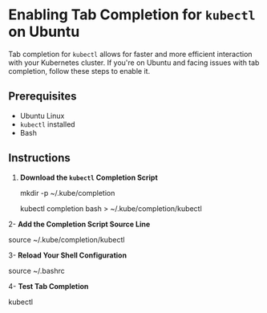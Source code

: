 # Enabling Tab Completion for `kubectl` on Ubuntu

Tab completion for `kubectl` allows for faster and more efficient interaction with your Kubernetes cluster. If you're on Ubuntu and facing issues with tab completion, follow these steps to enable it.

## Prerequisites

- Ubuntu Linux
- `kubectl` installed
- Bash 

## Instructions
1. **Download the `kubectl` Completion Script**

   mkdir -p ~/.kube/completion
   
   kubectl completion bash > ~/.kube/completion/kubectl

2- **Add the Completion Script Source Line**

   source ~/.kube/completion/kubectl

3- **Reload Your Shell Configuration**

   source ~/.bashrc

4- **Test Tab Completion**

   kubectl
